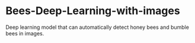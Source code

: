 # Bees-Deep-Learning-with-images
Deep learning model that can automatically detect honey bees and bumble bees in images.
